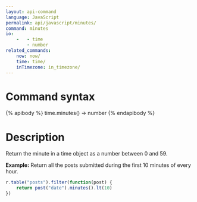 ```yaml
---
layout: api-command
language: JavaScript
permalink: api/javascript/minutes/
command: minutes
io:
    -   - time
        - number
related_commands:
    now: now/
    time: time/
    inTimezone: in_timezone/
---
```


# Command syntax #

{% apibody %}
time.minutes() &rarr; number
{% endapibody %}

# Description #

Return the minute in a time object as a number between 0 and 59.

__Example:__ Return all the posts submitted during the first 10 minutes of every hour.

```js
r.table("posts").filter(function(post) {
    return post("date").minutes().lt(10)
})
```


